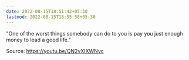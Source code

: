 ```yaml
---
date: 2022-08-15T18:51:42+05:30
lastmod: 2022-08-15T18:55:58+05:30
---
```


"One of the worst things somebody can do to you is pay you just enough money to lead a good life."

Source: https://youtu.be/QN2vXIXWNvc
